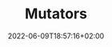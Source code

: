 ---
title: "Mutators"
date: 2022-06-09T18:57:16+02:00
lastmod: 2022-06-09T18:57:16+02:00
description: ""
lead: ""
draft: true
images: []
weight: 999
toc: true
menu:
  docs:
    parent: ""
---